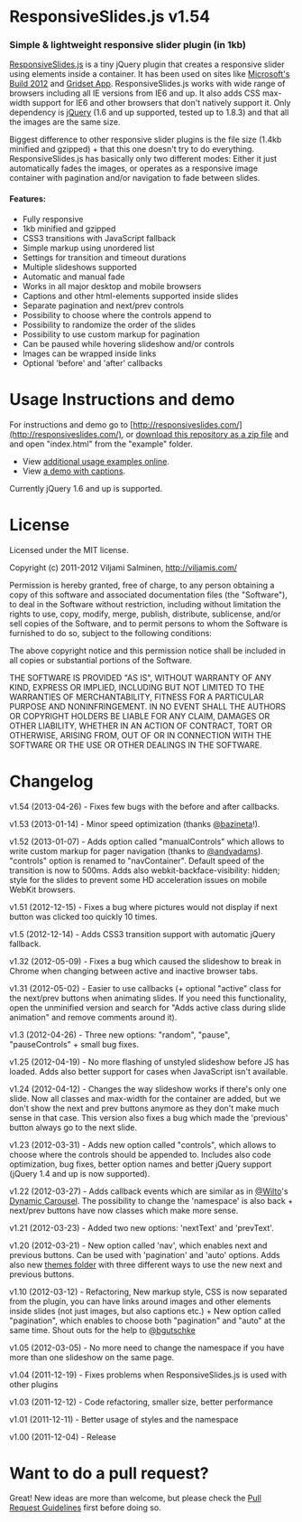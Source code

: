 # ResponsiveSlides.js v1.54
### Simple & lightweight responsive slider plugin (in 1kb)



[ResponsiveSlides.js](http://responsiveslides.com/) is a tiny jQuery plugin that creates a responsive slider using elements inside a container. It has been used on sites like [Microsoft's Build 2012](http://www.buildwindows.com/launch) and [Gridset App](https://gridsetapp.com). ResponsiveSlides.js works with wide range of browsers including all IE versions from IE6 and up. It also adds CSS max-width support for IE6 and other browsers that don't natively support it. Only dependency is [jQuery](http://jquery.com/) (1.6 and up supported, tested up to 1.8.3) and that all the images are the same size.

Biggest difference to other responsive slider plugins is the file size (1.4kb minified and gzipped) + that this one doesn't try to do everything. ResponsiveSlides.js has basically only two different modes: Either it just automatically fades the images, or operates as a responsive image container with pagination and/or navigation to fade between slides.

#### Features:
 * Fully responsive
 * 1kb minified and gzipped
 * CSS3 transitions with JavaScript fallback
 * Simple markup using unordered list
 * Settings for transition and timeout durations
 * Multiple slideshows supported
 * Automatic and manual fade
 * Works in all major desktop and mobile browsers
 * Captions and other html-elements supported inside slides
 * Separate pagination and next/prev controls
 * Possibility to choose where the controls append to
 * Possibility to randomize the order of the slides
 * Possibility to use custom markup for pagination
 * Can be paused while hovering slideshow and/or controls
 * Images can be wrapped inside links
 * Optional 'before' and 'after' callbacks



Usage Instructions and demo
======

For instructions and demo go to [http://responsiveslides.com/](http://responsiveslides.com/), or [download this repository as a zip file](https://github.com/viljamis/ResponsiveSlides.js/zipball/master) and and open "index.html" from the "example" folder. 

* View [additional usage examples online](http://responsiveslides.com/themes/themes.html). 
* View [a demo with captions](http://responsiveslides.com/with-captions/themes.html). 

Currently jQuery 1.6 and up is supported.



License
======

Licensed under the MIT license.

Copyright (c) 2011-2012 Viljami Salminen, http://viljamis.com/

Permission is hereby granted, free of charge, to any person obtaining a copy of this software and associated documentation files (the "Software"), to deal in the Software without restriction, including without limitation the rights to use, copy, modify, merge, publish, distribute, sublicense, and/or sell copies of the Software, and to permit persons to whom the Software is furnished to do so, subject to the following conditions:

The above copyright notice and this permission notice shall be included in all copies or substantial portions of the Software.

THE SOFTWARE IS PROVIDED "AS IS", WITHOUT WARRANTY OF ANY KIND, EXPRESS OR IMPLIED, INCLUDING BUT NOT LIMITED TO THE WARRANTIES OF MERCHANTABILITY, FITNESS FOR A PARTICULAR PURPOSE AND NONINFRINGEMENT. IN NO EVENT SHALL THE AUTHORS OR COPYRIGHT HOLDERS BE LIABLE FOR ANY CLAIM, DAMAGES OR OTHER LIABILITY, WHETHER IN AN ACTION OF CONTRACT, TORT OR OTHERWISE, ARISING FROM, OUT OF OR IN CONNECTION WITH THE SOFTWARE OR THE USE OR OTHER DEALINGS IN THE SOFTWARE.



Changelog
======


v1.54 (2013-04-26) - Fixes few bugs with the before and after callbacks.

v1.53 (2013-01-14) - Minor speed optimization (thanks [@bazineta](https://github.com/bazineta)!).

v1.52 (2013-01-07) - Adds option called "manualControls" which allows to write custom markup for pager navigation (thanks to [@andyadams](https://github.com/andyadams)). "controls" option is renamed to "navContainer". Default speed of the transition is now to 500ms. Adds also webkit-backface-visibility: hidden; style for the slides to prevent some HD acceleration issues on mobile WebKit browsers.

v1.51 (2012-12-15) - Fixes a bug where pictures would not display if next button was clicked too quickly 10 times.

v1.5 (2012-12-14) - Adds CSS3 transition support with automatic jQuery fallback.

v1.32 (2012-05-09) - Fixes a bug which caused the slideshow to break in Chrome when changing between active and inactive browser tabs.

v1.31 (2012-05-02) - Easier to use callbacks (+ optional "active" class for the next/prev buttons when animating slides. If you need this functionality, open the unminified version and search for "Adds active class during slide animation" and remove comments around it).

v1.3 (2012-04-26) - Three new options: "random", "pause", "pauseControls" + small bug fixes.

v1.25 (2012-04-19) - No more flashing of unstyled slideshow before JS has loaded. Adds also better support for cases when JavaScript isn't available.

v1.24 (2012-04-12) - Changes the way slideshow works if there's only one slide. Now all classes and max-width for the container are added, but we don't show the next and prev buttons anymore as they don't make much sense in that case. This version also fixes a bug which made the 'previous' button always go to the next slide.

v1.23 (2012-03-31) - Adds new option called "controls", which allows to choose where the controls should be appended to. Includes also code optimization, bug fixes, better option names and better jQuery support (jQuery 1.4 and up is now supported).

v1.22 (2012-03-27) - Adds callback events which are similar as in [@Wilto](https://github.com/Wilto)'s [Dynamic Carousel](https://github.com/Wilto/Dynamic-Carousel/). The possibility to change the 'namespace' is also back + next/prev buttons have now classes which make more sense.

v1.21 (2012-03-23) - Added two new options: 'nextText' and 'prevText'.

v1.20 (2012-03-21) - New option called 'nav', which enables next and previous buttons. Can be used with 'pagination' and 'auto' options. Adds also new [themes folder](http://responsiveslides.com/themes/themes.html) with three different ways to use the new next and previous buttons.

v1.10 (2012-03-12) - Refactoring, New markup style, CSS is now separated from the plugin, you can have links around images and other elements inside slides (not just images, but also captions etc.) + New option called "pagination", which enables to choose both "pagination" and "auto" at the same time. Shout outs for the help to [@bgutschke](https://github.com/bgutschke)

v1.05 (2012-03-05) - No more need to change the namespace if you have more than one slideshow on the same page.

v1.04 (2011-12-19) - Fixes problems when ResponsiveSlides.js is used with other plugins

v1.03 (2011-12-12) - Code refactoring, smaller size, better performance

v1.01 (2011-12-11) - Better usage of styles and the namespace

v1.00 (2011-12-04) - Release


Want to do a pull request?
======

Great! New ideas are more than welcome, but please check the [Pull Request Guidelines](https://github.com/viljamis/ResponsiveSlides.js/wiki/Pull-Request-Guidelines) first before doing so.

